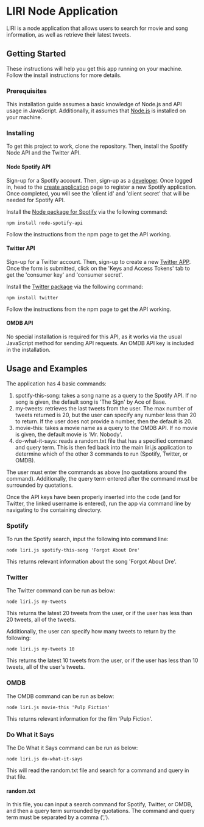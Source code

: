 # LIRI Node Application

LIRI is a node application that allows users to search for movie and song information, as well as retrieve their latest tweets. 

## Getting Started

These instructions will help you get this app running on your machine. Follow the install instructions for more details. 

### Prerequisites

This installation guide assumes a basic knowledge of Node.js and API usage in JavaScript. Additionally, it assumes that [Node.js](https://nodejs.org/en/) is installed on your machine. 

### Installing

To get this project to work, clone the repository. Then, install the Spotify Node API and the Twitter API.

#### Node Spotify API

Sign-up for a Spotify account. Then, sign-up as a [developer](https://developer.spotify.com/my-applications/#!/). Once logged in, head to the [create application](https://developer.spotify.com/my-applications/#!/applications/create) page to register a new Spotify application. Once completed, you will see the 'client id' and 'client secret' that will be needed for Spotify API. 

Install the [Node package for Spotify](https://www.npmjs.com/package/node-spotify-api) via the following command:

```
npm install node-spotify-api
```

Follow the instructions from the npm page to get the API working. 

#### Twitter API

Sign-up for a Twitter account. Then, sign-up to create a new [Twitter APP](https://apps.twitter.com/app/new). Once the form is submitted, click on the 'Keys and Access Tokens' tab to get the 'consumer key' and 'consumer secret'.

Install the [Twitter package](https://www.npmjs.com/package/twitter) via the following command:

```
npm install twitter
```

Follow the instructions from the npm page to get the API working. 

#### OMDB API

No special installation is required for this API, as it works via the usual JavaScript method for sending API requests. An OMDB API key is included in the installation. 

## Usage and Examples

The application has 4 basic commands:

1. spotify-this-song: takes a song name as a query to the Spotify API. If no song is given, the default song is 'The Sign' by Ace of Base.
2. my-tweets: retrieves the last tweets from the user. The max number of tweets returned is 20, but the user can specify any number less than 20 to return. If the user does not provide a number, then the default is 20.
3. movie-this: takes a movie name as a query to the OMDB API. If no movie is given, the default movie is 'Mr. Nobody'. 
4. do-what-it-says: reads a random.txt file that has a specified command and query term. This is then fed back into the main liri.js application to determine which of the other 3 commands to run (Spotify, Twitter, or OMDB). 

The user must enter the commands as above (no quotations around the command). Additionally, the query term entered after the command must be surrounded by quotations. 

Once the API keys have been properly inserted into the code (and for Twitter, the linked username is entered), run the app via command line by navigating to the containing directory. 

### Spotify

To run the Spotify search, input the following into command line:

```
node liri.js spotify-this-song 'Forgot About Dre'
```

This returns relevant information about the song 'Forgot About Dre'.

### Twitter

The Twitter command can be run as below:

```
node liri.js my-tweets
```

This returns the latest 20 tweets from the user, or if the user has less than 20 tweets, all of the tweets.

Additionally, the user can specify how many tweets to return by the following:

```
node liri.js my-tweets 10
```

This returns the latest 10 tweets from the user, or if the user has less than 10 tweets, all of the user's tweets. 

### OMDB

The OMDB command can be run as below:

```
node liri.js movie-this 'Pulp Fiction'
```

This returns relevant information for the film 'Pulp Fiction'. 

### Do What it Says

The Do What it Says command can be run as below:

```
node liri.js do-what-it-says
```

This will read the random.txt file and search for a command and query in that file.

#### random.txt

In this file, you can input a search command for Spotify, Twitter, or OMDB, and then a query term surrounded by quotations. The command and query term must be separated by a comma (','). 
